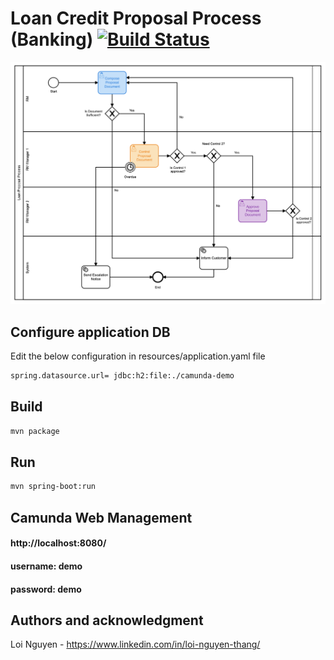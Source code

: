 # Loan Credit Proposal Process (Banking) [![Build Status](https://travis-ci.org/thangloi2501/loan-proposal-process.svg?branch=master)](https://travis-ci.org/thangloi2501/travis-badge)
![alt text](https://github.com/thangloi2501/loan-proposal-process/blob/master/loan-process.png?raw=true)

## Configure application DB
Edit the below configuration in resources/application.yaml file
```bash
spring.datasource.url= jdbc:h2:file:./camunda-demo
```

## Build
```bash
mvn package
```

## Run
```bash
mvn spring-boot:run
```

## Camunda Web Management

#### http://localhost:8080/
#### username: demo
#### password: demo

## Authors and acknowledgment
Loi Nguyen - https://www.linkedin.com/in/loi-nguyen-thang/
